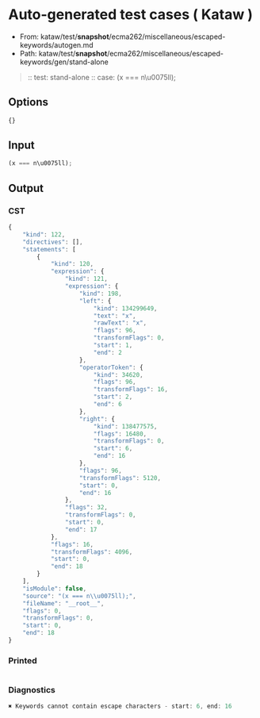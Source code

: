# Auto-generated test cases ( Kataw )
- From: kataw/test/__snapshot__/ecma262/miscellaneous/escaped-keywords/autogen.md
- Path: kataw/test/__snapshot__/ecma262/miscellaneous/escaped-keywords/gen/stand-alone
> :: test: stand-alone
> :: case: (x === n\u0075ll);
## Options

`````js
{}
`````
## Input

`````js
(x === n\u0075ll);
`````
## Output

### CST

```javascript
{
    "kind": 122,
    "directives": [],
    "statements": [
        {
            "kind": 120,
            "expression": {
                "kind": 121,
                "expression": {
                    "kind": 198,
                    "left": {
                        "kind": 134299649,
                        "text": "x",
                        "rawText": "x",
                        "flags": 96,
                        "transformFlags": 0,
                        "start": 1,
                        "end": 2
                    },
                    "operatorToken": {
                        "kind": 34620,
                        "flags": 96,
                        "transformFlags": 16,
                        "start": 2,
                        "end": 6
                    },
                    "right": {
                        "kind": 138477575,
                        "flags": 16480,
                        "transformFlags": 0,
                        "start": 6,
                        "end": 16
                    },
                    "flags": 96,
                    "transformFlags": 5120,
                    "start": 0,
                    "end": 16
                },
                "flags": 32,
                "transformFlags": 0,
                "start": 0,
                "end": 17
            },
            "flags": 16,
            "transformFlags": 4096,
            "start": 0,
            "end": 18
        }
    ],
    "isModule": false,
    "source": "(x === n\\u0075ll);",
    "fileName": "__root__",
    "flags": 0,
    "transformFlags": 0,
    "start": 0,
    "end": 18
}
```

### Printed

```javascript

```

### Diagnostics

```javascript
✖ Keywords cannot contain escape characters - start: 6, end: 16

```

